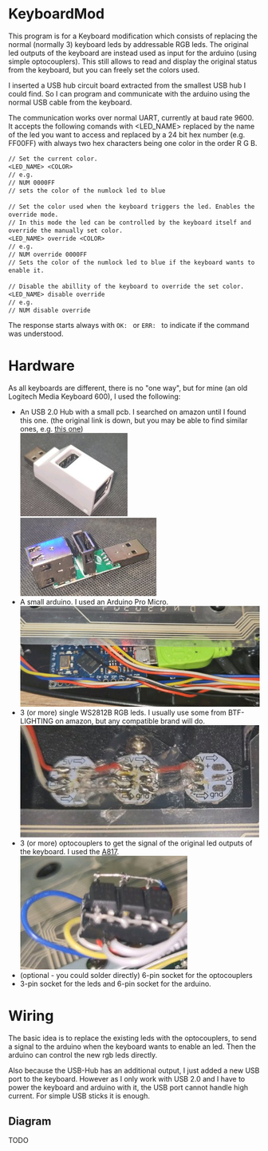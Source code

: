 # KeyboardMod

This program is for a Keyboard modification which consists of replacing the normal (normally 3) keyboard leds by addressable RGB leds.
The original led outputs of the keyboard are instead used as input for the arduino (using simple optocouplers).
This still allows to read and display the original status from the keyboard, but you can freely set the colors used.

I inserted a USB hub circuit board extracted from the smallest USB hub I could find. So I can program and communicate with the arduino using the 
normal USB cable from the keyboard. 

The communication works over normal UART, currently at baud rate 9600.  
It accepts the following comands with <LED_NAME> replaced by the name of the led you want to access and <COLOR> replaced by a 24 bit hex number
(e.g. FF00FF) with always two hex characters being one color in the order R G B.

```
// Set the current color.
<LED_NAME> <COLOR>
// e.g.
// NUM 0000FF
// sets the color of the numlock led to blue

// Set the color used when the keyboard triggers the led. Enables the override mode.
// In this mode the led can be controlled by the keyboard itself and override the manually set color.
<LED_NAME> override <COLOR>
// e.g.
// NUM override 0000FF
// Sets the color of the numlock led to blue if the keyboard wants to enable it. 

// Disable the abillity of the keyboard to override the set color.
<LED_NAME> disable override
// e.g.
// NUM disable override
```

The response starts always with `OK: ` or `ERR: ` to indicate if the command was understood.

# Hardware

As all keyboards are different, there is no "one way", but for mine (an old Logitech Media Keyboard 600), I used the following:
* An USB 2.0 Hub with a small pcb. I searched on amazon until I found this one. (the original link is down, but you may be able to find similar ones, e.g. [this one](https://www.amazon.de/ZHITING-Spliter-Adapter-Portable-Transfer/dp/B09L821NRH/ref=sr_1_26?__mk_de_DE=%C3%85M%C3%85%C5%BD%C3%95%C3%91&crid=186GPUQ3481I1&keywords=perfk+USB+2.0+Ports+Splitter+Adapter+Hub&qid=1682258382&s=computers&sprefix=perfk+usb+2.0+ports+splitter+adapter+hub%2Ccomputers%2C68&sr=1-26))  
    ![](doc/image/usb.jpg) ![](doc/image/usb_open.jpg)
* A small arduino. I used an Arduino Pro Micro.  
    ![](doc/image/arduino.jpg)
* 3 (or more) single WS2812B RGB leds. I usually use some from BTF-LIGHTING on amazon, but any compatible brand will do.  
    ![](doc/image/led.jpg)
* 3 (or more) optocouplers to get the signal of the original led outputs of the keyboard. I used the [A817](https://www.datasheet4u.com/datasheet-pdf/FairchildSemiconductor/A817/pdf.php?id=703678).  
    ![](doc/image/opto.jpg)
* (optional - you could solder directly) 6-pin socket for the optocouplers
* 3-pin socket for the leds and 6-pin socket for the arduino.

# Wiring
The basic idea is to replace the existing leds with the optocouplers, to send a signal to the arduino when the keyboard wants to enable an led.
Then the arduino can control the new rgb leds directly.

Also because the USB-Hub has an additional output, I just added a new USB port to the keyboard. However as I only work with USB 2.0 and I have to power the keyboard and arduino with it, the USB port cannot handle high current. For simple USB sticks it is enough.

## Diagram
TODO